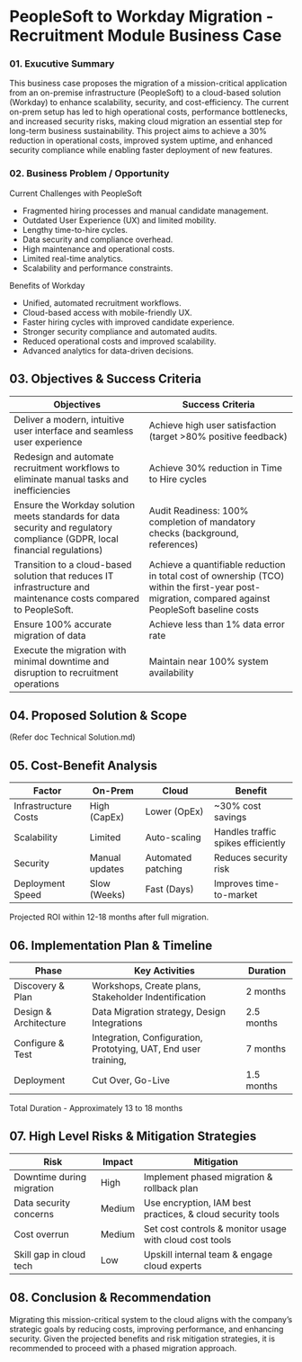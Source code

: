 # PeopleSoft to Workday Migration - Recruitment Module Business Case

### 01. Exucutive Summary
This business case proposes the migration of a mission-critical application from an on-premise infrastructure (PeopleSoft) to a cloud-based solution (Workday) to enhance scalability, security, and cost-efficiency. The current on-prem setup has led to high operational costs, performance bottlenecks, and increased security risks, making cloud migration an essential step for long-term business sustainability.
This project aims to achieve a 30% reduction in operational costs, improved system uptime, and enhanced security compliance while enabling faster deployment of new features.

### 02. Business Problem / Opportunity
Current Challenges with PeopleSoft
- Fragmented hiring processes and manual candidate management.
- Outdated User Experience (UX) and limited mobility.
- Lengthy time-to-hire cycles.
- Data security and compliance overhead.
- High maintenance and operational costs.
- Limited real-time analytics.
- Scalability and performance constraints.

Benefits of Workday
- Unified, automated recruitment workflows.
- Cloud-based access with mobile-friendly UX.
- Faster hiring cycles with improved candidate experience.
- Stronger security compliance and automated audits.
- Reduced operational costs and improved scalability.
- Advanced analytics for data-driven decisions.

## 03. Objectives & Success Criteria

| Objectives | Success Criteria |
|----------|----------|
| Deliver a modern, intuitive user interface and seamless user experience    | Achieve high user satisfaction (target >80% positive feedback)  |
| Redesign and automate recruitment workflows to eliminate manual tasks and inefficiencies  | Achieve 30% reduction in Time to Hire cycles |
| Ensure the Workday solution meets standards for data security and regulatory compliance (GDPR, local financial regulations)  | Audit Readiness: 100% completion of mandatory checks (background, references) |
| Transition to a cloud-based solution that reduces IT infrastructure and maintenance costs compared to PeopleSoft. | Achieve a quantifiable reduction in total cost of ownership (TCO) within the first-year post-migration, compared against PeopleSoft baseline costs  |
| Ensure 100% accurate migration of data  | Achieve less than 1% data error rate |
| Execute the migration with minimal downtime and disruption to recruitment operations   | Maintain near 100% system availability  |

## 04. Proposed Solution & Scope
(Refer doc Technical Solution.md)

## 05. Cost-Benefit Analysis

| Factor | On-Prem | Cloud	| Benefit |
|----------|----------|----------|----------|
| Infrastructure Costs	| High (CapEx) | Lower (OpEx)	| ~30% cost savings |
| Scalability	| Limited	| Auto-scaling	| Handles traffic spikes efficiently |
| Security	| Manual updates	| Automated patching	| Reduces security risk |
| Deployment Speed	| Slow (Weeks)	| Fast (Days) |	Improves time-to-market |

Projected ROI within 12-18 months after full migration.

## 06. Implementation Plan & Timeline

| Phase  | Key Activities | Duration	| 
|----------|----------|----------|
| Discovery & Plan	| Workshops, Create plans, Stakeholder Indentification | 2 months	| 
| Design & Architecture	| Data Migration strategy, Design Integrations	| 2.5 months	| 
| Configure & Test	| Integration, Configuration, Prototying,  UAT, End user training,	| 7 months	| 
| Deployment | Cut Over, Go-Live	| 1.5 months |	

Total Duration - Approximately 13 to 18 months

## 07. High Level Risks & Mitigation Strategies

| Risk  | Impact | Mitigation	| 
|----------|----------|----------|		
| Downtime during migration |	High |Implement phased migration & rollback plan |
| Data security concerns |	Medium |	Use encryption, IAM best practices, & cloud security tools |
| Cost overrun	| Medium |	Set cost controls & monitor usage with cloud cost tools |
| Skill gap in cloud tech	| Low |	Upskill internal team & engage cloud experts |


## 08. Conclusion & Recommendation
Migrating this mission-critical system to the cloud aligns with the company’s strategic goals by reducing costs, improving performance, and enhancing security. Given the projected benefits and risk mitigation strategies, it is recommended to proceed with a phased migration approach. 

